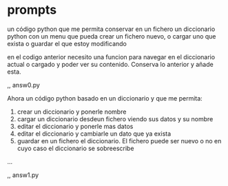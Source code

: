 # prompts

un código python que me permita conservar en un fichero un diccionario python con un menu que pueda crear un fichero nuevo, o cargar uno que exista o guardar el que estoy modificando


en el codigo anterior necesito una funcion para navegar en el diccionario actual o cargado y poder ver su contenido. Conserva lo anterior y añade esta.

,, answ0.py


Ahora 
un código python basado en un diccionario y que me permita:
1. crear un diccionario y ponerle nombre
2. cargar un diccionario desdeun fichero viendo sus datos y su nombre
3. editar el diccionario y ponerle mas datos
4. editar el diccionario y cambiarle un dato que ya exista
5. guardar en un fichero el diccionario. El fichero puede ser nuevo o no en cuyo caso el diccionario se sobreescribe

...


,, answ1.py